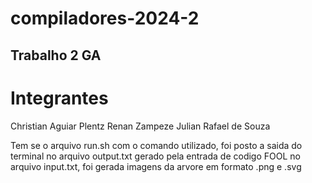 # compiladores-2024-2

## Trabalho 2 GA
# Integrantes
Christian Aguiar Plentz
Renan Zampeze
Julian Rafael de Souza

Tem se o arquivo run.sh com o comando utilizado, foi posto a saida do terminal no arquivo
output.txt gerado pela entrada de codigo FOOL no arquivo input.txt, foi gerada imagens da
arvore em formato .png e .svg
